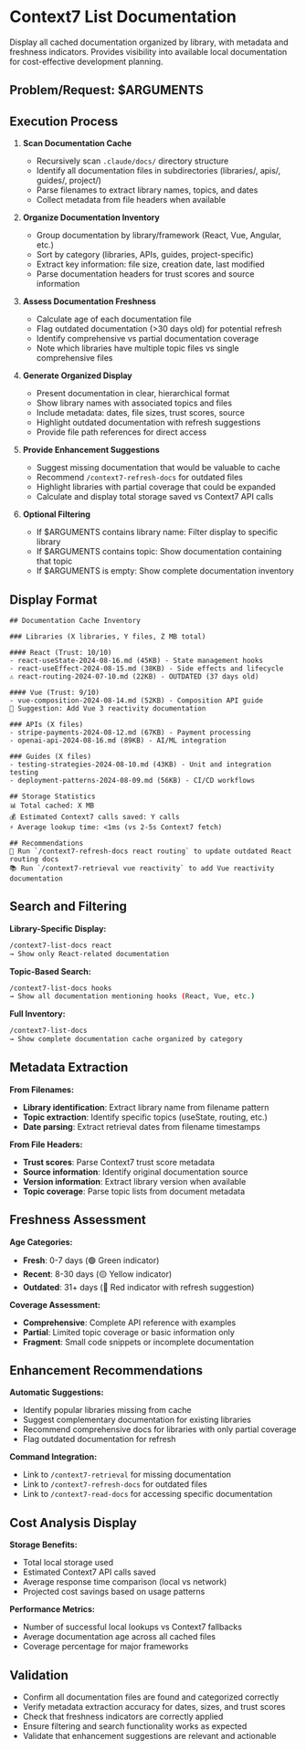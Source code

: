 # Context7 List Documentation

Display all cached documentation organized by library, with metadata and freshness indicators. Provides visibility into available local documentation for cost-effective development planning.

## Problem/Request: $ARGUMENTS

## Execution Process

1. **Scan Documentation Cache**
   - Recursively scan `.claude/docs/` directory structure
   - Identify all documentation files in subdirectories (libraries/, apis/, guides/, project/)
   - Parse filenames to extract library names, topics, and dates
   - Collect metadata from file headers when available

2. **Organize Documentation Inventory**
   - Group documentation by library/framework (React, Vue, Angular, etc.)
   - Sort by category (libraries, APIs, guides, project-specific)
   - Extract key information: file size, creation date, last modified
   - Parse documentation headers for trust scores and source information

3. **Assess Documentation Freshness**
   - Calculate age of each documentation file
   - Flag outdated documentation (>30 days old) for potential refresh
   - Identify comprehensive vs partial documentation coverage
   - Note which libraries have multiple topic files vs single comprehensive files

4. **Generate Organized Display**
   - Present documentation in clear, hierarchical format
   - Show library names with associated topics and files
   - Include metadata: dates, file sizes, trust scores, source
   - Highlight outdated documentation with refresh suggestions
   - Provide file path references for direct access

5. **Provide Enhancement Suggestions**
   - Suggest missing documentation that would be valuable to cache
   - Recommend `/context7-refresh-docs` for outdated files
   - Highlight libraries with partial coverage that could be expanded
   - Calculate and display total storage saved vs Context7 API calls

6. **Optional Filtering**
   - If $ARGUMENTS contains library name: Filter display to specific library
   - If $ARGUMENTS contains topic: Show documentation containing that topic
   - If $ARGUMENTS is empty: Show complete documentation inventory

## Display Format

```
## Documentation Cache Inventory

### Libraries (X libraries, Y files, Z MB total)

#### React (Trust: 10/10)
- react-useState-2024-08-16.md (45KB) - State management hooks
- react-useEffect-2024-08-15.md (38KB) - Side effects and lifecycle
⚠️ react-routing-2024-07-10.md (22KB) - OUTDATED (37 days old)

#### Vue (Trust: 9/10) 
- vue-composition-2024-08-14.md (52KB) - Composition API guide
📝 Suggestion: Add Vue 3 reactivity documentation

### APIs (X files)
- stripe-payments-2024-08-12.md (67KB) - Payment processing
- openai-api-2024-08-16.md (89KB) - AI/ML integration

### Guides (X files)
- testing-strategies-2024-08-10.md (43KB) - Unit and integration testing
- deployment-patterns-2024-08-09.md (56KB) - CI/CD workflows

## Storage Statistics
📊 Total cached: X MB
💰 Estimated Context7 calls saved: Y calls
⚡ Average lookup time: <1ms (vs 2-5s Context7 fetch)

## Recommendations
🔄 Run `/context7-refresh-docs react routing` to update outdated React routing docs
📚 Run `/context7-retrieval vue reactivity` to add Vue reactivity documentation
```

## Search and Filtering

**Library-Specific Display:**
```bash
/context7-list-docs react
→ Show only React-related documentation
```

**Topic-Based Search:**
```bash
/context7-list-docs hooks
→ Show all documentation mentioning hooks (React, Vue, etc.)
```

**Full Inventory:**
```bash
/context7-list-docs
→ Show complete documentation cache organized by category
```

## Metadata Extraction

**From Filenames:**
- **Library identification**: Extract library name from filename pattern
- **Topic extraction**: Identify specific topics (useState, routing, etc.)
- **Date parsing**: Extract retrieval dates from filename timestamps

**From File Headers:**
- **Trust scores**: Parse Context7 trust score metadata
- **Source information**: Identify original documentation source
- **Version information**: Extract library version when available
- **Topic coverage**: Parse topic lists from document metadata

## Freshness Assessment

**Age Categories:**
- **Fresh**: 0-7 days (🟢 Green indicator)
- **Recent**: 8-30 days (🟡 Yellow indicator)  
- **Outdated**: 31+ days (🔴 Red indicator with refresh suggestion)

**Coverage Assessment:**
- **Comprehensive**: Complete API reference with examples
- **Partial**: Limited topic coverage or basic information only
- **Fragment**: Small code snippets or incomplete documentation

## Enhancement Recommendations

**Automatic Suggestions:**
- Identify popular libraries missing from cache
- Suggest complementary documentation for existing libraries
- Recommend comprehensive docs for libraries with only partial coverage
- Flag outdated documentation for refresh

**Command Integration:**
- Link to `/context7-retrieval` for missing documentation
- Link to `/context7-refresh-docs` for outdated files
- Link to `/context7-read-docs` for accessing specific documentation

## Cost Analysis Display

**Storage Benefits:**
- Total local storage used
- Estimated Context7 API calls saved
- Average response time comparison (local vs network)
- Projected cost savings based on usage patterns

**Performance Metrics:**
- Number of successful local lookups vs Context7 fallbacks
- Average documentation age across all cached files
- Coverage percentage for major frameworks

## Validation

- Confirm all documentation files are found and categorized correctly
- Verify metadata extraction accuracy for dates, sizes, and trust scores
- Check that freshness indicators are correctly applied
- Ensure filtering and search functionality works as expected
- Validate that enhancement suggestions are relevant and actionable